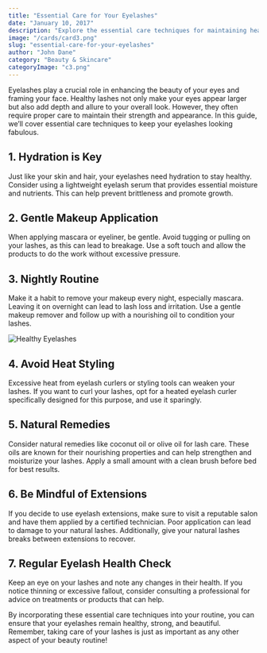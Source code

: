 ```yaml
---
title: "Essential Care for Your Eyelashes"
date: "January 10, 2017"
description: "Explore the essential care techniques for maintaining healthy and beautiful eyelashes. This guide provides insights into daily routines, best practices for applying makeup, and natural remedies to promote lash growth and strength."
image: "/cards/card3.png"
slug: "essential-care-for-your-eyelashes"
author: "John Dane"
category: "Beauty & Skincare"
categoryImage: "c3.png"
---
```


Eyelashes play a crucial role in enhancing the beauty of your eyes and framing your face. Healthy lashes not only make your eyes appear larger but also add depth and allure to your overall look. However, they often require proper care to maintain their strength and appearance. In this guide, we’ll cover essential care techniques to keep your eyelashes looking fabulous.

## 1. Hydration is Key

Just like your skin and hair, your eyelashes need hydration to stay healthy. Consider using a lightweight eyelash serum that provides essential moisture and nutrients. This can help prevent brittleness and promote growth.

## 2. Gentle Makeup Application

When applying mascara or eyeliner, be gentle. Avoid tugging or pulling on your lashes, as this can lead to breakage. Use a soft touch and allow the products to do the work without excessive pressure.

## 3. Nightly Routine

Make it a habit to remove your makeup every night, especially mascara. Leaving it on overnight can lead to lash loss and irritation. Use a gentle makeup remover and follow up with a nourishing oil to condition your lashes.

![Healthy Eyelashes](/cards/card3.png)

## 4. Avoid Heat Styling

Excessive heat from eyelash curlers or styling tools can weaken your lashes. If you want to curl your lashes, opt for a heated eyelash curler specifically designed for this purpose, and use it sparingly.

## 5. Natural Remedies

Consider natural remedies like coconut oil or olive oil for lash care. These oils are known for their nourishing properties and can help strengthen and moisturize your lashes. Apply a small amount with a clean brush before bed for best results.

## 6. Be Mindful of Extensions

If you decide to use eyelash extensions, make sure to visit a reputable salon and have them applied by a certified technician. Poor application can lead to damage to your natural lashes. Additionally, give your natural lashes breaks between extensions to recover.

## 7. Regular Eyelash Health Check

Keep an eye on your lashes and note any changes in their health. If you notice thinning or excessive fallout, consider consulting a professional for advice on treatments or products that can help.

By incorporating these essential care techniques into your routine, you can ensure that your eyelashes remain healthy, strong, and beautiful. Remember, taking care of your lashes is just as important as any other aspect of your beauty routine!
